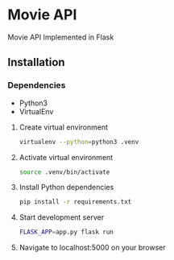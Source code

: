 # Movie API 
Movie API Implemented in Flask


## Installation
### Dependencies
* Python3
* VirtualEnv

1. Create virtual environment
    ```bash 
    virtualenv --python=python3 .venv
    ```
2. Activate virtual environment
    ```bash
    source .venv/bin/activate
    ```

3. Install Python dependencies
    ```bash
    pip install -r requirements.txt
    ```

4. Start development server
    ```bash
    FLASK_APP=app.py flask run
    ```

5. Navigate to localhost:5000 on your browser